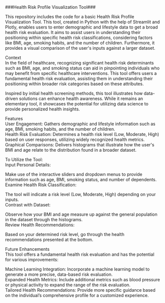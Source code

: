 ###Health Risk Profile Visualization Tool###

This repository includes the code for a basic Health Risk Profile Visualization Tool. This tool, created in Python with the help of Streamlit and Plotly, enables users to enter demographic and lifestyle data to get a broad health risk evaluation. It aims to assist users in understanding their positioning within specific health risk classifications, considering factors like BMI, age, smoking habits, and the number of children. Furthermore, it provides a visual comparison of the user's inputs against a larger dataset.

Context  
In the field of healthcare, recognizing significant health risk determinants such as BMI, age, and smoking status can aid in pinpointing individuals who may benefit from specific healthcare interventions. This tool offers users a fundamental health risk evaluation, assisting them in understanding their positioning within broader risk categories based on these attributes.  

Inspired by initial health screening methods, this tool illustrates how data-driven solutions can enhance health awareness. While it remains an elementary tool, it showcases the potential for utilizing data science to provide personalized health insights.

Features  
User Engagement: Gathers demographic and lifestyle information such as age, BMI, smoking habits, and the number of children.  
Health Risk Evaluation: Determines a health risk level (Low, Moderate, High) based on user responses, utilizing widely recognized health metrics.  
Graphical Comparisons: Delivers histograms that illustrate how the user's BMI and age relate to the distribution found in a broader dataset.

To Utilize the Tool:  
Input Personal Details:  

Make use of the interactive sliders and dropdown menus to provide information such as age, BMI, smoking status, and number of dependents.  
Examine Health Risk Classification:  

The tool will indicate a risk level (Low, Moderate, High) depending on your inputs.  
Contrast with Dataset:  

Observe how your BMI and age measure up against the general population in the dataset through the histograms.  
Review Health Recommendations:  

Based on your determined risk level, go through the health recommendations presented at the bottom.

Future Enhancements  
This tool offers a fundamental health risk evaluation and has the potential for various improvements:  

Machine Learning Integration: Incorporate a machine learning model to generate a more precise, data-based risk evaluation.  
Expanded Health Metrics: Include additional metrics such as blood pressure or physical activity to expand the range of the risk evaluation.  
Tailored Health Recommendations: Provide more specific guidance based on the individual’s comprehensive profile for a customized experience.  